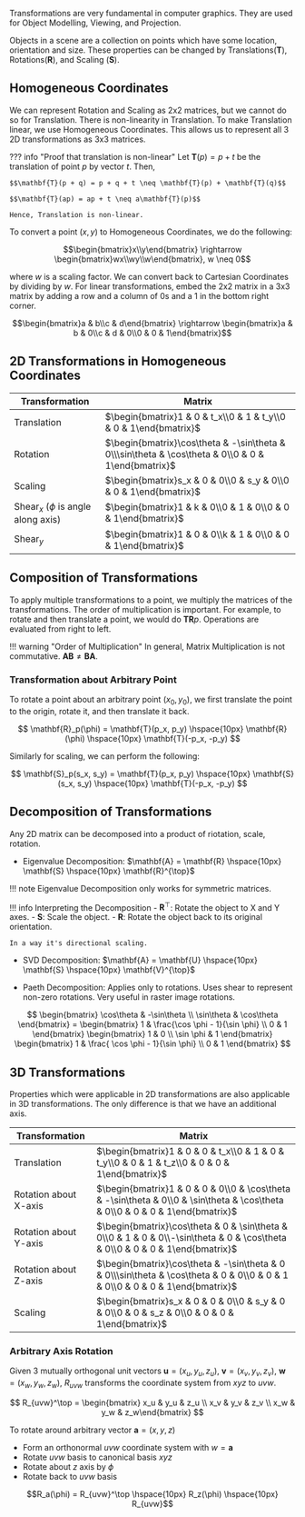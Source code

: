 Transformations are very fundamental in computer graphics. They are used for Object Modelling, Viewing, and Projection. 

Objects in a scene are a collection on points which have some location, orientation and size. These properties can be changed by Translations($\mathbf{T}$), Rotations($\mathbf{R}$), and Scaling ($\mathbf{S}$).

## Homogeneous Coordinates
We can represent Rotation and Scaling as 2x2 matrices, but we cannot do so for Translation. There is non-linearity in Translation. To make Translation linear, we use Homogeneous Coordinates. This allows us to represent all 3 2D transformations as 3x3 matrices.

??? info "Proof that translation is non-linear"
    Let $\mathbf{T}(p) = p + t$ be the translation of point $p$ by vector $t$. Then,

    $$\mathbf{T}(p + q) = p + q + t \neq \mathbf{T}(p) + \mathbf{T}(q)$$

    $$\mathbf{T}(ap) = ap + t \neq a\mathbf{T}(p)$$

    Hence, Translation is non-linear.

To convert a point $(x, y)$ to Homogeneous Coordinates, we do the following:

$$\begin{bmatrix}x\\y\end{bmatrix} \rightarrow \begin{bmatrix}wx\\wy\\w\end{bmatrix}, w \neq 0$$

where $w$ is a scaling factor. We can convert back to Cartesian Coordinates by dividing by $w$. For linear transformations, embed the 2x2 matrix in a 3x3 matrix by adding a row and a column of 0s and a 1 in the bottom right corner.

$$\begin{bmatrix}a & b\\c & d\end{bmatrix} \rightarrow \begin{bmatrix}a & b & 0\\c & d & 0\\0 & 0 & 1\end{bmatrix}$$

## 2D Transformations in Homogeneous Coordinates

<div class="center-table" markdown>

| Transformation | Matrix |
|----------------|--------|
| Translation    | $\begin{bmatrix}1 & 0 & t_x\\0 & 1 & t_y\\0 & 0 & 1\end{bmatrix}$ |
| Rotation       | $\begin{bmatrix}\cos\theta & -\sin\theta & 0\\\sin\theta & \cos\theta & 0\\0 & 0 & 1\end{bmatrix}$ |
| Scaling        | $\begin{bmatrix}s_x & 0 & 0\\0 & s_y & 0\\0 & 0 & 1\end{bmatrix}$ |
| $\text{Shear}_x$ ($\phi$ is angle along axis)      | $\begin{bmatrix}1 & k & 0\\0 & 1 & 0\\0 & 0 & 1\end{bmatrix}$ |
| $\text{Shear}_y$       | $\begin{bmatrix}1 & 0 & 0\\k & 1 & 0\\0 & 0 & 1\end{bmatrix}$ |

</div>

## Composition of Transformations
To apply multiple transformations to a point, we multiply the matrices of the transformations. The order of multiplication is important. For example, to rotate and then translate a point, we would do $\mathbf{T}\mathbf{R}p$. Operations are evaluated from right to left.

!!! warning "Order of Multiplication"
    In general, Matrix Multiplication is not commutative. $\mathbf{AB} \neq \mathbf{BA}$.

### Transformation about Arbitrary Point
To rotate a point about an arbitrary point $(x_0, y_0)$, we first translate the point to the origin, rotate it, and then translate it back.

$$ \mathbf{R}_p(\phi) = \mathbf{T}(p_x, p_y) \hspace{10px} \mathbf{R}(\phi) \hspace{10px} \mathbf{T}(-p_x, -p_y) $$

Similarly for scaling, we can perform the following:

$$ \mathbf{S}_p(s_x, s_y) = \mathbf{T}(p_x, p_y) \hspace{10px} \mathbf{S}(s_x, s_y) \hspace{10px} \mathbf{T}(-p_x, -p_y) $$

## Decomposition of Transformations

Any 2D matrix can be decomposed into a product of riotation, scale, rotation. 

- Eigenvalue Decomposition: $\mathbf{A} = \mathbf{R} \hspace{10px} \mathbf{S} \hspace{10px} \mathbf{R}^{\top}$ 

!!! note
    Eigenvalue Decomposition only works for symmetric matrices.

!!! info Interpreting the Decomposition
    - $\mathbf{R}^{\top}$: Rotate the object to X and Y axes.
    - $\mathbf{S}$: Scale the object.
    - $\mathbf{R}$: Rotate the object back to its original orientation.

    In a way it's directional scaling.

- SVD Decomposition: $\mathbf{A} = \mathbf{U} \hspace{10px} \mathbf{S} \hspace{10px} \mathbf{V}^{\top}$

- Paeth Decomposition: Applies only to rotations. Uses shear to represent non-zero rotations. Very useful in raster image rotations.

$$ \begin{bmatrix} \cos\theta & -\sin\theta \\ \sin\theta & \cos\theta \end{bmatrix} = \begin{bmatrix} 1 & \frac{\cos \phi - 1}{\sin \phi} \\ 0 & 1 \end{bmatrix} \begin{bmatrix} 1 & 0 \\ \sin \phi & 1 \end{bmatrix} \begin{bmatrix} 1 & \frac{ \cos \phi - 1}{\sin \phi} \\ 0 & 1 \end{bmatrix} $$

## 3D Transformations

Properties which were applicable in 2D transformations are also applicable in 3D transformations. The only difference is that we have an additional axis.

<div class="center-table" markdown>

| Transformation | Matrix |
|----------------|--------|
| Translation    | $\begin{bmatrix}1 & 0 & 0 & t_x\\0 & 1 & 0 & t_y\\0 & 0 & 1 & t_z\\0 & 0 & 0 & 1\end{bmatrix}$ |
| Rotation about X-axis       | $\begin{bmatrix}1 & 0 & 0 & 0\\0 & \cos\theta & -\sin\theta & 0\\0 & \sin\theta & \cos\theta & 0\\0 & 0 & 0 & 1\end{bmatrix}$ |
| Rotation about Y-axis       | $\begin{bmatrix}\cos\theta & 0 & \sin\theta & 0\\0 & 1 & 0 & 0\\-\sin\theta & 0 & \cos\theta & 0\\0 & 0 & 0 & 1\end{bmatrix}$ |
| Rotation about Z-axis       | $\begin{bmatrix}\cos\theta & -\sin\theta & 0 & 0\\\sin\theta & \cos\theta & 0 & 0\\0 & 0 & 1 & 0\\0 & 0 & 0 & 1\end{bmatrix}$ |
| Scaling        | $\begin{bmatrix}s_x & 0 & 0 & 0\\0 & s_y & 0 & 0\\0 & 0 & s_z & 0\\0 & 0 & 0 & 1\end{bmatrix}$ |

</div>

### Arbitrary Axis Rotation

Given 3 mutually orthogonal unit vectors $\mathbf{u} = (x_u, y_u, z_u)$, $\mathbf{v} = (x_v, y_v, z_v)$, $\mathbf{w} = (x_w, y_w, z_w)$, $R_{uvw}$ transforms the coordinate system from $xyz$ to $uvw$.

$$ R_{uvw}^\top = \begin{bmatrix} x_u & y_u & z_u \\ x_v & y_v & z_v \\ x_w & y_w & z_w\end{bmatrix} $$

To rotate around arbitrary vector $\mathbf{a} = (x, y, z)$

- Form an orthonormal $uvw$ coordinate system with $w = \mathbf{a}$ 
- Rotate $uvw$ basis to canonical basis $xyz$
- Rotate about $z$ axis by $\phi$
- Rotate back to $uvw$ basis

$$R_a(\phi) = R_{uvw}^\top \hspace{10px} R_z(\phi) \hspace{10px} R_{uvw}$$